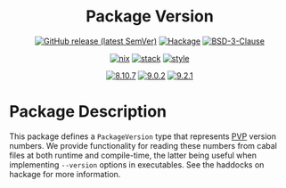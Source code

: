<div align="center">

# Package Version

[![GitHub release (latest SemVer)](https://img.shields.io/github/v/release/tbidne/package-version?include_prereleases&sort=semver)](https://github.com/tbidne/package-version/releases/)
[![Hackage](https://img.shields.io/hackage/v/package-version)](https://hackage.haskell.org/package/package-version)
[![BSD-3-Clause](https://img.shields.io/github/license/tbidne/package-version?color=blue)](https://opensource.org/licenses/BSD-3-Clause)

[![nix](https://img.shields.io/github/workflow/status/tbidne/package-version/nix/main?label=nix&logo=nixos&logoColor=85c5e7&labelColor=2f353c)](https://github.com/tbidne/package-version/actions/workflows/nix_ci.yaml)
[![stack](https://img.shields.io/github/workflow/status/tbidne/package-version/stack/main?label=stack%2019.11&logoColor=white&labelColor=2f353c)](https://github.com/tbidne/package-version/actions/workflows/stack_ci.yaml)
[![style](https://img.shields.io/github/workflow/status/tbidne/package-version/style/main?label=style&logoColor=white&labelColor=2f353c)](https://github.com/tbidne/package-version/actions/workflows/style_ci.yaml)

[![8.10.7](https://img.shields.io/github/workflow/status/tbidne/package-version/8.10.7/main?label=8.10.7&logo=haskell&logoColor=904d8c&labelColor=2f353c)](https://github.com/tbidne/package-version/actions/workflows/ghc_8-10.yaml)
[![9.0.2](https://img.shields.io/github/workflow/status/tbidne/package-version/9.0.2/main?label=9.0.2&logo=haskell&logoColor=904d8c&labelColor=2f353c)](https://github.com/tbidne/package-version/actions/workflows/ghc_9-0.yaml)
[![9.2.1](https://img.shields.io/github/workflow/status/tbidne/package-version/9.2.1/main?label=9.2.1&logo=haskell&logoColor=904d8c&labelColor=2f353c)](https://github.com/tbidne/package-version/actions/workflows/ghc_9-2.yaml)

</div>

# Package Description

This package defines a `PackageVersion` type that represents [PVP](https://pvp.haskell.org/) version numbers. We provide functionality for reading these numbers from cabal files at both runtime and compile-time, the latter being useful when implementing `--version` options in executables. See the haddocks on hackage for more information.
